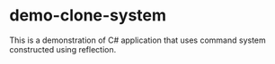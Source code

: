 # demo-clone-system
This is a demonstration of C# application that uses command system constructed using reflection.
